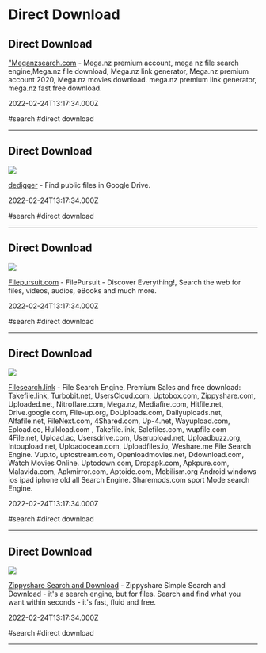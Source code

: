 # Direct Download

## Direct Download

["Meganzsearch.com](https://www.meganzsearch.com) - Mega.nz premium account, mega nz file search engine,Mega.nz file download, Mega.nz link generator, Mega.nz premium account 2020, Mega.nz movies download. mega.nz premium link generator,      mega.nz fast free download.

2022-02-24T13:17:34.000Z

#search #direct download

---

## Direct Download

![](https://www.dedigger.com/img/logo.png)

[dedigger](https://www.dedigger.com/#gsc.tab=0) - Find public files in Google Drive.

2022-02-24T13:17:34.000Z

#search #direct download

---

## Direct Download

![](https://filepursuit.com/assets/images/fp_500x500.png)

[Filepursuit.com](https://filepursuit.com) - FilePursuit - Discover Everything!, Search the web for files, videos, audios, eBooks and much more.

2022-02-24T13:17:34.000Z

#search #direct download

---

## Direct Download

![](https://filesearch.link/wp-content/themes/filesearch/img/filesearch_logo_s.png)

[Filesearch.link](https://www.filesearch.link) - File Search Engine, Premium Sales and free download: Takefile.link, Turbobit.net, UsersCloud.com, Uptobox.com, Zippyshare.com, Uploaded.net, Nitroflare.com, Mega.nz, Mediafire.com, Hitfile.net, Drive.google.com, File-up.org, DoUploads.com, Dailyuploads.net, Alfafile.net, FileNext.com, 4Shared.com, 	Up-4.net, Wayupload.com, Epload.co, Hulkload.com , Takefile.link, Salefiles.com, wupfile.com 4File.net, Upload.ac, Usersdrive.com, Userupload.net, Uploadbuzz.org, Intoupload.net, Uploadocean.com, Uploadfiles.io, Weshare.me File Search Engine. Vup.to, uptostream.com, Openloadmovies.net, Ddownload.com, Watch Movies Online. Uptodown.com, Dropapk.com, Apkpure.com, 	Malavida.com, Apkmirror.com, Aptoide.com, Mobilism.org Android windows ios ipad iphone old all Search Engine. Sharemods.com sport Mode search Engine.

2022-02-24T13:17:34.000Z

#search #direct download

---

## Direct Download

![](https://zippysharesearch.com/images/ZippyshareSearch.com.png)

[Zippyshare Search and Download](https://zippysharesearch.com) - Zippyshare Simple Search and Download - it's a search engine, but for files. Search and find what you want within seconds - it's fast, fluid and free.

2022-02-24T13:17:34.000Z

#search #direct download

---

